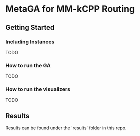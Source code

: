 # MetaGA for MM-kCPP Routing

## Getting Started

### Including Instances

TODO

### How to run the GA

TODO

### How to run the visualizers

TODO

## Results

Results can be found under the 'results' folder in this repo.